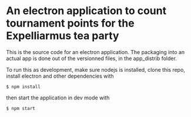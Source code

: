 An electron application to count tournament points for the Expelliarmus tea party
=================================================================================

This is the source code for an electron application. The packaging into an actual app is done out
of the versionned files, in the app_distrib folder.

To run this as development, make sure nodejs is installed, clone this repo, install electron and other dependencies with
```
$ npm install
```
then start the application in dev mode with
```
$ npm start
```
